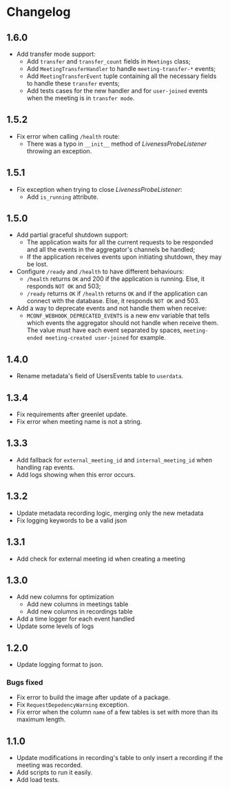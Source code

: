 # Changelog

## 1.6.0
* Add transfer mode support:
    - Add `transfer` and `transfer_count` fields in `Meetings` class;
    - Add `MeetingTransferHandler` to handle `meeting-transfer-*` events;
    - Add `MeetingTransferEvent` tuple containing all the necessary fields to handle these `transfer` events; 
    - Add tests cases for the new handler and for `user-joined` events when the meeting is in `transfer mode`.

## 1.5.2
* Fix error when calling `/health` route:
    - There was a typo in `__init__` method of _LivenessProbeListener_ throwing an exception.

## 1.5.1
* Fix exception when trying to close _LivenessProbeListener_:
    - Add `is_running` attribute.

## 1.5.0
* Add partial graceful shutdown support:
    - The application waits for all the current requests to be responded and all the events in the aggregator's channels be handled;
    - If the application receives events upon initiating shutdown, they may be lost.
* Configure `/ready` and `/health` to have different behaviours:
    - `/health` returns `OK` and 200 if the application is running. Else, it responds `NOT OK` and 503;
    - `/ready` returns `OK` if `/health` returns `OK` and if the application can connect with the database. Else, it responds `NOT OK` and 503.
* Add a way to deprecate events and not handle them when receive:
    - `MCONF_WEBHOOK_DEPRECATED_EVENTS` is a new env variable that tells which events the aggregator should not handle when receive them. The value must have each event separated by spaces, `meeting-ended meeting-created user-joined` for example.

## 1.4.0
* Rename metadata's field of UsersEvents table to `userdata`.

## 1.3.4
* Fix requirements after greenlet update.
* Fix error when meeting name is not a string.

## 1.3.3
* Add fallback for `external_meeting_id` and `internal_meeting_id` when handling rap events.
* Add logs showing when this error occurs.

## 1.3.2
* Update metadata recording logic, merging only the new metadata
* Fix logging keywords to be a valid json

## 1.3.1
* Add check for external meeting id when creating a meeting

## 1.3.0
* Add new columns for optimization
    - Add new columns in meetings table
    - Add new columns in recordings table
* Add a time logger for each event handled
* Update some levels of logs

## 1.2.0
* Update logging format to json.

### Bugs fixed
* Fix error to build the image after update of a package.
* Fix `RequestDepedencyWarning` exception.
* Fix error when the column `name` of a few tables is set with more than its maximum length.

## 1.1.0
* Update modifications in recording's table to only insert a recording if the meeting was recorded.
* Add scripts to run it easily.
* Add load tests.